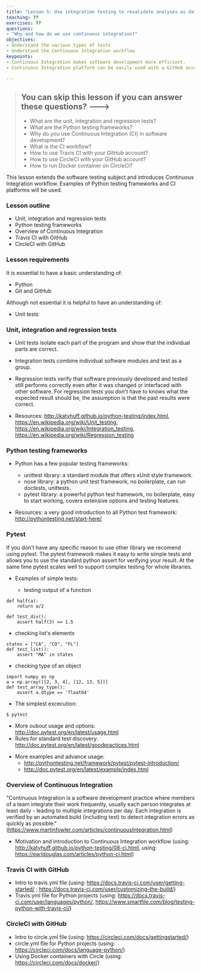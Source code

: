 ```yaml
---
title: "Lesson 5: Use integration testing to revalidate analyses as data and software change"
teaching: ??
exercises: ??
questions:
- "Why and how do we use continuous integration?"
objectives:
- Understand the various types of tests
- Understand the Continuous Integration workflow 
keypoints:
- Continuous Integration makes software development more efficient.
- Continuous Integration platform can be easily used with a GitHub account.

---
```


> ## You can skip this lesson if you can answer these questions? --->
>
>  - What are the unit, integration and regression tests?
>  - What are the Python testing frameworks?
>  - Why do you use Continuous Integration (CI) in software development?
>  - What is the CI workflow?
>  - How to use Travis CI with your GitHub account?
>  - How to use CircleCI with your GitHub account?
>  - How to run Docker container on CircleCI?


This lesson extends the software testing subject 
and introduces Continuous Integration workflow. Examples of Python testing frameworks 
and CI platforms will be used.   

### Lesson outline

- Unit, integration and regression tests
- Python testing frameworks
- Overview of Continuous Integration
- Travis CI with GitHub
- CircleCI with GitHub

### Lesson requirements

It is essential to have a basic understanding of:
- Python
- Git and GitHub

Although not essential it is helpful to have an understanding of:
- Unit tests

### Unit, integration and regression tests

- Unit tests isolate each part of the program and show that the individual parts are correct.

- Integration tests combine individual software modules and test as a group. 

- Regression tests verify that software previously developed and tested still 
  performs correctly even after it was changed or interfaced with other software. 
  For regression tests you don't have to knows what the expected result should be, 
  the assumption is that the past results were correct. 

- Resources: http://katyhuff.github.io/python-testing/index.html, 
             https://en.wikipedia.org/wiki/Unit_testing,
             https://en.wikipedia.org/wiki/Integration_testing,
	     https://en.wikipedia.org/wiki/Regression_testing


### Python testing frameworks
- Python has a few popular testing frameworks:
  * unittest library: a standard module that offers xUnit style framework.
  * nose library: a python unit test framework, no boilerplate, can run doctests, unittests.  
  * pytest library: a powerful python test framework, no boilerplate, easy to start working, 
    covers extensive options and testing features. 

- Resources: a very good introduction to all Python test framework: http://pythontesting.net/start-here/


### Pytest 
If you don't have any specific reason to use other library we recomend using pytest. 
The pytest framework makes it easy to write simple tests and allows you to use 
the standard python assert for verifying your result.
At the same time pytest scales well to support complex testing for whole libraries.

- Examples of simple tests:
  
  * testing output of a function 
~~~
def half(a):
    return a/2

def test_div():
    assert half(3) == 1.5
~~~

  * checking list's elements
~~~
states = ["CA", "CO", "FL"]
def test_list():
    assert "MA" in states
~~~

  * checking type of an object
~~~
import numpy as np
a = np.array([[2, 3, 4], [12, 13, 5])]
def test_array_type():
    assert a.dtype == 'float64'
~~~


- The simplest excecution:
~~~
$ pytest
~~~
  * More oubout usage and options: http://doc.pytest.org/en/latest/usage.html
  * Rules for standard test discovery: http://doc.pytest.org/en/latest/goodpractices.html


- More examples and advance usage:
  * http://pythontesting.net/framework/pytest/pytest-introduction/
  * http://doc.pytest.org/en/latest/example/index.html


### Overview of Continuous Integration
"Continuous Integration is a software development practice where members of a team integrate their 
work frequently, usually each person integrates at least daily - leading to multiple integrations per day. 
Each integration is verified by an automated build (including test) to detect integration errors as 
quickly as possible." (https://www.martinfowler.com/articles/continuousIntegration.html)


- Motivation and introduction to Continuous Integration workflow (using: http://katyhuff.github.io/python-testing/08-ci.html, using: https://earldouglas.com/articles/python-ci.html)

### Travis CI with GitHub
- Intro to travis.yml file (using: https://docs.travis-ci.com/user/getting-started/ ; https://docs.travis-ci.com/user/customizing-the-build/)
- Travis.yml file for Python projects (using: https://docs.travis-ci.com/user/languages/python/,
https://www.smartfile.com/blog/testing-python-with-travis-ci/)

### CircleCI with GitHub
- Intro to circle.yml file (using: https://circleci.com/docs/gettingstarted/)
- circle.yml file for Python projects (using: https://circleci.com/docs/language-python/)
- Using Docker containers with Circle (using: https://circleci.com/docs/docker/)
